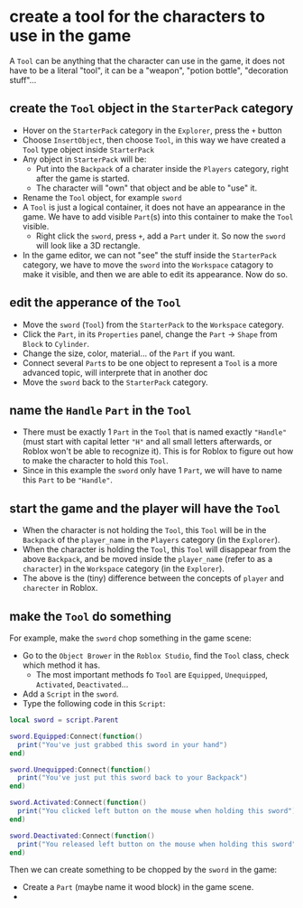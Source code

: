 # create a tool for the characters to use in the game

A `Tool` can be anything that the character can use in the game, it does not have to be a literal "tool", it can be a "weapon", "potion bottle", "decoration stuff"...

## create the `Tool` object in the `StarterPack` category

* Hover on the `StarterPack` category in the `Explorer`, press the `+` button
* Choose `InsertObject`, then choose `Tool`, in this way we have created a `Tool` type object inside `StarterPack`
* Any object in `StarterPack` will be:
  * Put into the `Backpack` of a charater inside the `Players` category, right after the game is started.
  * The character will "own" that object and be able to "use" it.
* Rename the `Tool` object, for example `sword`
* A `Tool` is just a logical container, it does not have an appearance in the game. We have to add visible `Part`(s) into this container to make the `Tool` visible. 
  * Right click the `sword`, press `+`, add a `Part` under it. So now the `sword` will look like a 3D rectangle.
* In the game editor, we can not "see" the stuff inside the `StarterPack` category, we have to move the `sword` into the `Workspace` catagory to make it visible, and then we are able to edit its appearance. Now do so.

## edit the apperance of the `Tool`

* Move the `sword` (`Tool`) from the `StarterPack` to the `Workspace` category.
* Click the `Part`, in its `Properties` panel, change the `Part` -> `Shape` from `Block` to `Cylinder`.
* Change the size, color, material... of the `Part` if you want.
* Connect several `Part`s to be one object to represent a `Tool` is a more advanced topic, will interprete that in another doc
* Move the `sword` back to the `StarterPack` category.

## name the `Handle` `Part` in the `Tool`

* There must be exactly 1 `Part` in the `Tool` that is named exactly `"Handle"` (must start with capital letter `"H"` and all small letters afterwards, or Roblox won't be able to recognize it). This is for Roblox to figure out how to make the character to hold this `Tool`.
* Since in this example the `sword` only have 1 `Part`, we will have to name this `Part` to be `"Handle"`.

## start the game and the player will have the `Tool`
* When the character is not holding the `Tool`, this `Tool` will be in the `Backpack` of the `player_name` in the `Players` category (in the `Explorer`).
* When the character is holding the `Tool`, this `Tool` will disappear from the above `Backpack`, and be moved inside the `player_name` (refer to as a `character`) in the `Workspace` category (in the `Explorer`).
* The above is the (tiny) difference between the concepts of `player` and `charecter` in Roblox.

## make the `Tool` do something

For example, make the `sword` chop something in the game scene:

* Go to the `Object Brower` in the `Roblox Studio`, find the `Tool` class, check which method it has.
  * The most important methods fo `Tool` are `Equipped`, `Unequipped`, `Activated`, `Deactivated`...
* Add a `Script` in the `sword`.
* Type the following code in this `Script`:

```lua
local sword = script.Parent

sword.Equipped:Connect(function()
  print("You've just grabbed this sword in your hand")
end)

sword.Unequipped:Connect(function()
  print("You've just put this sword back to your Backpack")
end)

sword.Activated:Connect(function()
  print("You clicked left button on the mouse when holding this sword")
end)

sword.Deactivated:Connect(function()
  print("You released left button on the mouse when holding this sword")
end)
```

Then we can create something to be chopped by the `sword` in the game:

* Create a `Part` (maybe name it wood block) in the game scene.
* 

